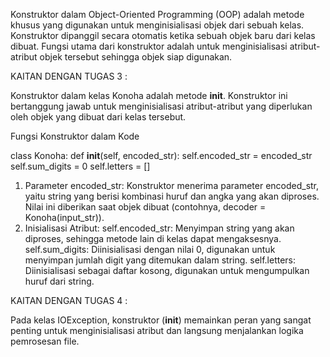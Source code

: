 Konstruktor dalam Object-Oriented Programming (OOP) adalah metode khusus yang digunakan untuk menginisialisasi objek dari sebuah kelas. Konstruktor dipanggil secara otomatis ketika sebuah objek baru dari kelas dibuat. Fungsi utama dari konstruktor adalah untuk menginisialisasi atribut-atribut objek tersebut sehingga objek siap digunakan.

KAITAN DENGAN TUGAS 3 :

Konstruktor dalam kelas Konoha adalah metode __init__. Konstruktor ini bertanggung jawab untuk menginisialisasi atribut-atribut yang diperlukan oleh objek yang dibuat dari kelas tersebut.

Fungsi Konstruktor dalam Kode

class Konoha:
    def __init__(self, encoded_str):
        self.encoded_str = encoded_str
        self.sum_digits = 0
        self.letters = []

1. Parameter encoded_str:
Konstruktor menerima parameter encoded_str, yaitu string yang berisi kombinasi huruf dan angka yang akan diproses.
Nilai ini diberikan saat objek dibuat (contohnya, decoder = Konoha(input_str)).
2. Inisialisasi Atribut:
self.encoded_str: Menyimpan string yang akan diproses, sehingga metode lain di kelas dapat mengaksesnya.
self.sum_digits: Diinisialisasi dengan nilai 0, digunakan untuk menyimpan jumlah digit yang ditemukan dalam string.
self.letters: Diinisialisasi sebagai daftar kosong, digunakan untuk mengumpulkan huruf dari string.


KAITAN DENGAN TUGAS 4 :

Pada kelas IOException, konstruktor (__init__) memainkan peran yang sangat penting untuk menginisialisasi atribut dan langsung menjalankan logika pemrosesan file. 

